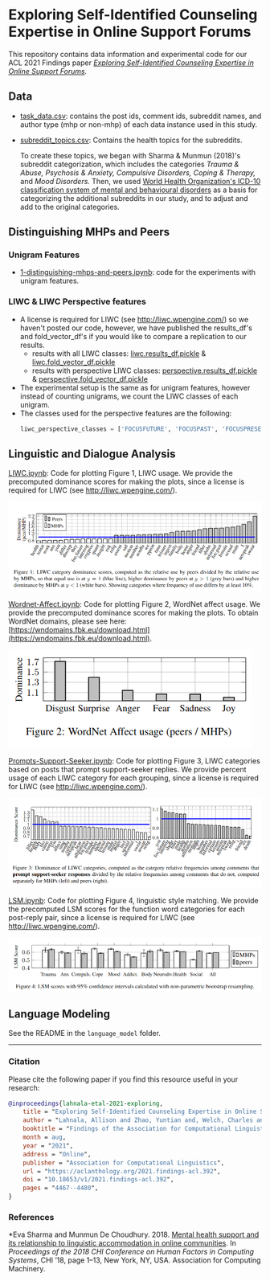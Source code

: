 # Exploring Self-Identified Counseling Expertise in Online Support Forums

This repository contains data information and experimental code for our ACL 2021 Findings paper *[Exploring Self-Identified Counseling Expertise in Online Support Forums](https://aclanthology.org/2021.findings-acl.392.pdf).* 



## Data

- [task_data.csv](./Data/task_data.csv): contains the post ids, comment ids, subreddit names, and author type (mhp or non-mhp) of each data instance used in this study.
- [subreddit_topics.csv](./Data/subreddit_topics.csv): Contains the health topics for the subreddits. 
  
  To create these topics, we began with Sharma & Munmun (2018)'s subreddit categorization, which includes the categories *Trauma & Abuse,* *Psychosis & Anxiety,* *Compulsive Disorders,* *Coping & Therapy,* and *Mood Disorders.* Then, we used [World Health Organization's ICD-10 classification system of mental and behavioural disorders](https://www.who.int/substance_abuse/terminology/icd_10/en/) as a basis for categorizing the additional subreddits in our study, and to adjust and add to the original categories.


## Distinguishing MHPs and Peers

### Unigram Features
- [1-distinguishing-mhps-and-peers.ipynb](./Experiments/1-distinguishing-mhps-and-peers.ipynb): code for the experiments with unigram features.

### LIWC & LIWC Perspective features
* A license is required for LIWC (see http://liwc.wpengine.com/) so we haven't posted our code, however, we have published the results_df's and fold_vector_df's if you would like to compare a replication to our results. 
  * results with all LIWC classes: [liwc.results_df.pickle](./Experiments/clf-results/liwc.results_df.pickle) & [liwc.fold_vector_df.pickle](./Experiments/clf-results/liwc.fold_vector_df.pickle)
  * results with perspective LIWC classes: [perspective.results_df.pickle](./Experiments/clf-results/perspective.results_df.pickle) & [perspective.fold_vector_df.pickle](./Experiments/clf-results/perspective.fold_vector_df.pickle)
* The experimental setup is the same as for unigram features, however instead of counting unigrams, we count the LIWC classes of each unigram.
* The classes used for the perspective features are the following:
  ```python
  liwc_perspective_classes = ['FOCUSFUTURE', 'FOCUSPAST', 'FOCUSPRESENT', 'I', 'IPRON', 'NEGEMO', 'POSEMO', 'PPRON', 'PRONOUN', 'SHEHE', 'THEY', 'WE', 'YOU']
  ```

## Linguistic and Dialogue Analysis

[LIWC.ipynb](./Analyses/LIWC.ipynb): Code for plotting Figure 1, LIWC usage. We provide the precomputed dominance scores for making the plots, since a license is required for LIWC (see http://liwc.wpengine.com/).

  ![Figure 1. LIWC category dominance scores, computed as the relative use by peers divided by the relative use by MHPs, so that equal use is at y=1 (blue line), higher dominance by peers at $y>1$ (grey bars) and higher dominance by MHPs at y<1 (white bars). Showing categories where frequency of use differs by at least 10%.)](Analyses/Figure1.png)


[Wordnet-Affect.ipynb](./Analyses/Wordnet-Affect.ipynb): Code for plotting Figure 2, WordNet affect usage. We provide the precomputed dominance scores for making the plots. To obtain WordNet domains, please see here: [https://wndomains.fbk.eu/download.html](https://wndomains.fbk.eu/download.html).

  ![Figure 2. WordNet Affect usage (peers / MHPs)](Analyses/Figure2.png)


[Prompts-Support-Seeker.ipynb](./Analyses/Prompts-Support-Seeker.ipynb): Code for plotting Figure 3, LIWC categories based on posts that prompt support-seeker replies. We provide percent usage of each LIWC category for each grouping, since a license is required for LIWC (see http://liwc.wpengine.com/).

  ![Figure 3. Dominance of LIWC categories, computed as the category relative frequencies among comments that prompt support-seeker responses} divided by the relative frequencies among comments that do not, computed separately for MHPs (left) and peers (right).](Analyses/Figure3.png)


[LSM.ipynb](./Analyses/LSM.ipynb): Code for plotting Figure 4, linguistic style matching. We provide the precomputed LSM scores for the function word categories for each post-reply pair, since a license is required for LIWC (see http://liwc.wpengine.com/).

  ![Figure 4. LSM scores with 95% confidence intervals calculated with non-parametric bootstrap resampling.](Analyses/Figure4.png)




## Language Modeling

See the README in the `language_model` folder.




----




### Citation

Please cite the following paper if you find this resource useful in your research:

```bibtex
@inproceedings{lahnala-etal-2021-exploring,
    title = "Exploring Self-Identified Counseling Expertise in Online Support Forums",
    author = "Lahnala, Allison and Zhao, Yuntian and, Welch, Charles and Kummerfeld, Jonathan K. and An, Lawrence C and Resnicow, Kenneth and Mihalcea, Rada and P{\'e}rez-Rosas, Ver{\'o}nica",
    booktitle = "Findings of the Association for Computational Linguistics: ACL-IJCNLP 2021",
    month = aug,
    year = "2021",
    address = "Online",
    publisher = "Association for Computational Linguistics",
    url = "https://aclanthology.org/2021.findings-acl.392",
    doi = "10.18653/v1/2021.findings-acl.392",
    pages = "4467--4480",
}
```

### References

*Eva Sharma and Munmun De Choudhury. 2018. [Mental health support and its relationship to linguistic accommodation in online communities](https://dl.acm.org/doi/10.1145/3173574.3174215). In *Proceedings of the 2018 CHI Conference on Human Factors in Computing Systems*, CHI ’18, page 1–13, New York, NY, USA. Association for Computing Machinery.
